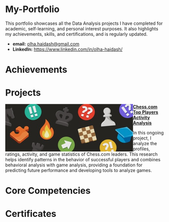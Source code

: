# My-Portfolio
This portfolio showcases all the Data Analysis projects I have completed for academic, self-learning, and personal interest purposes. It also highlights my achievements, skills, and certifications, and is regularly updated.

* **email:** olha.haidash@gmail.com
* **LinkedIn:** https://www.linkedin.com/in/olha-haidash/

# Achievements

# Projects

<img align="left" width="405" height="150" src="https://github.com/OlhaHaidash/My-Portfolio/blob/main/chesscom_image.jpg"> **[Chess.com Top Players Activity Analysis](https://github.com/OlhaHaidash/chesscom_data_analysis.git)**

In this ongoing project, I analyze the profiles, ratings, activity, and game statistics of Chess.com leaders. This research helps identify patterns in the behavior of successful players and combines behavioral analysis with game analysis, providing a foundation for predicting future performance and developing tools to analyze games. 

#

# Core Competencies

# Certificates
